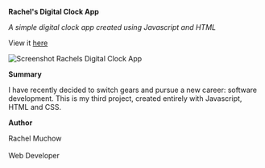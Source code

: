 **Rachel's Digital Clock App**

_A simple digital clock app created using Javascript and HTML_

View it [here](https://github.com/rmuchow95/DigitalClockApp.git)

![Screenshot Rachels Digital Clock App](Images/DigitalClockScreenshot)

**Summary**

I have recently decided to switch gears and pursue a new career: software development. This is my third project, created entirely with Javascript, HTML and CSS.

**Author**

Rachel Muchow
<br><br>
Web Developer
